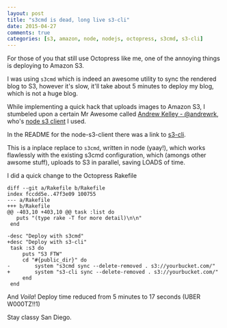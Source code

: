 ```yaml
---
layout: post
title: "s3cmd is dead, long live s3-cli"
date: 2015-04-27
comments: true
categories: [s3, amazon, node, nodejs, octopress, s3cmd, s3-cli]
---
```


For those of you that still use Octopress like me, one of the annoying things is deploying to Amazon S3.

I was using `s3cmd` which is indeed an awesome utility to sync the rendered blog to S3, however it's slow, it'll take about 5 minutes to deploy my blog, which is not a huge blog.

While implementing a quick hack that uploads images to Amazon S3, I stumbeled upon a certain Mr Awesome called [Andrew Kelley - @andrewrk](https://github.com/andrewrk), who's [node s3 client](https://github.com/andrewrk/node-s3-client) I used.

In the README for the node-s3-client there was a link to [s3-cli](https://github.com/andrewrk/node-s3-cli).

This is a inplace replace to `s3cmd`, written in node (yaay!), which works flawlessly with the existing s3cmd configuration, which (amongs other awsome stuff), uploads to S3 in parallel, saving LOADS of time.

I did a quick change to the Octopress Rakefile

```
diff --git a/Rakefile b/Rakefile
index fccdd5e..47f3e09 100755
--- a/Rakefile
+++ b/Rakefile
@@ -403,10 +403,10 @@ task :list do
   puts "(type rake -T for more detail)\n\n"
 end
 
-desc "Deploy with s3cmd"
+desc "Deploy with s3-cli"
 task :s3 do
     puts "S3 FTW"
     cd "#{public_dir}" do
-        system "s3cmd sync --delete-removed . s3://yourbucket.com/"
+        system "s3-cli sync --delete-removed . s3://yourbucket.com/"
     end
 end
```

And _Voila_! Deploy time reduced from 5 minutes to 17 seconds (UBER W000TZ!!1)


Stay classy San Diego.
